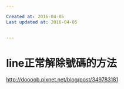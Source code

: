 ```yaml
---

Created at: 2016-04-05
Last updated at: 2016-04-05


---
```


# line正常解除號碼的方法


http://doooob.pixnet.net/blog/post/349783181

